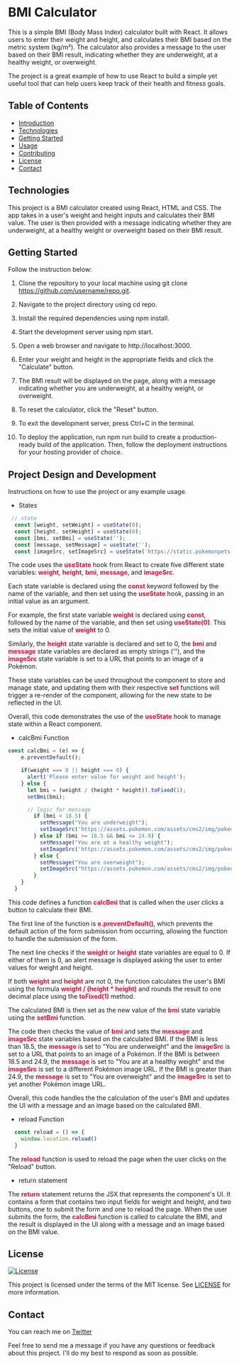 # BMI Calculator

This is a simple BMI (Body Mass Index) calculator built with React. It allows users to enter their weight and height, and calculates their BMI based on the metric system (kg/m²). The calculator also provides a message to the user based on their BMI result, indicating whether they are underweight, at a healthy weight, or overweight.

The project is a great example of how to use React to build a simple yet useful tool that can help users keep track of their health and fitness goals.

## Table of Contents

- [Introduction](#bmi-calculator)
- [Technologies](#technologies)
- [Getting Started](#getting-started)
- [Usage](#usage)
- [Contributing](#contributing)
- [License](#license)
- [Contact](#contact)

## Technologies

This project is a BMI calculator created using React, HTML and CSS. The app takes in a user's weight and height inputs and calculates their BMI value. The user is then provided with a message indicating whether they are underweight, at a healthy weight or overweight based on their BMI result. 


## Getting Started

Follow the instruction below: 

1. Clone the repository to your local machine using git clone https://github.com/username/repo.git.

2. Navigate to the project directory using cd repo.

3. Install the required dependencies using npm install.

4. Start the development server using npm start.

5. Open a web browser and navigate to http://localhost:3000.

6. Enter your weight and height in the appropriate fields and click the "Calculate" button.

7. The BMI result will be displayed on the page, along with a message indicating whether you are underweight, at a healthy weight, or overweight.

8. To reset the calculator, click the "Reset" button.

9. To exit the development server, press Ctrl+C in the terminal.

10. To deploy the application, run npm run build to create a production-ready build of the application. Then, follow the deployment instructions for your hosting provider of choice.


## Project Design and Development

Instructions on how to use the project or any example usage.

* States

```js
 // state
  const [weight, setWeight] = useState(0);
  const [height, setHeight] = useState(0);
  const [bmi, setBmi] = useState('');
  const [message, setMessage] = useState('');
  const [imageSrc, setImageSrc] = useState('https://static.pokemonpets.com/images/monsters-images-800-800/4228-Unown-Question.webp');
```

The code uses the <span style="background-color:whitesmoke; font-weight:bold"><span style="color:crimson">useState</span></span> hook from React to create five different state variables: <span style="background-color:whitesmoke; font-weight:bold"><span style="color:crimson">weight</span></span>, <span style="background-color:whitesmoke; font-weight:bold"><span style="color:crimson">height</span></span>, <span style="background-color:whitesmoke; font-weight:bold"><span style="color:crimson">bmi</span></span>, <span style="background-color:whitesmoke; font-weight:bold"><span style="color:crimson">message</span></span>, and <span style="background-color:whitesmoke; font-weight:bold"><span style="color:crimson">imageSrc</span></span>.

Each state variable is declared using the <span style="background-color:whitesmoke; font-weight:bold"><span style="color:crimson">const</span></span> keyword followed by the name of the variable, and then set using the <span style="background-color:whitesmoke; font-weight:bold"><span style="color:crimson">useState</span></span> hook, passing in an initial value as an argument.

For example, the first state variable <span style="background-color:whitesmoke; font-weight:bold"><span style="color:crimson">weight</span></span> is declared using <span style="background-color:whitesmoke; font-weight:bold"><span style="color:crimson">const</span></span>, followed by the name of the variable, and then set using <span style="background-color:whitesmoke; font-weight:bold"><span style="color:crimson">useState(0)</span></span>. This sets the initial value of <span style="background-color:whitesmoke; font-weight:bold"><span style="color:crimson">weight</span></span> to 0.

Similarly, the <span style="background-color:whitesmoke; font-weight:bold"><span style="color:crimson">height</span></span> state variable is declared and set to 0, the <span style="background-color:whitesmoke; font-weight:bold"><span style="color:crimson">bmi</span></span> and <span style="background-color:whitesmoke; font-weight:bold"><span style="color:crimson">message</span></span> state variables are declared as empty strings (<span style="background-color:whitesmoke; font-weight:bold"><span style="color:crimson">''</span></span>), and the <span style="background-color:whitesmoke; font-weight:bold"><span style="color:crimson">imageSrc</span></span> state variable is set to a URL that points to an image of a Pokémon.

These state variables can be used throughout the component to store and manage state, and updating them with their respective <span style="background-color:whitesmoke; font-weight:bold"><span style="color:crimson">set</span></span> functions will trigger a re-render of the component, allowing for the new state to be reflected in the UI.

Overall, this code demonstrates the use of the <span style="background-color:whitesmoke; font-weight:bold"><span style="color:crimson">useState</span></span>  hook to manage state within a React component.


* calcBmi Function

```js
const calcBmi = (e) => {
    e.preventDefault();

    if(weight === 0 || height === 0) {
      alert('Please enter value for weight and height');
    } else {
      let bmi = (weight / (height * height)).toFixed(1);
      setBmi(bmi);

      // logic for message
        if (bmi < 18.5) {
          setMessage("You are underweight");
          setImageSrc('https://assets.pokemon.com/assets/cms2/img/pokedex/full/069.png');
        } else if (bmi >= 18.5 && bmi <= 24.9) {
          setMessage("You are at a healthy weight");
          setImageSrc('https://assets.pokemon.com/assets/cms2/img/pokedex/full/107.png');
        } else {
          setMessage("You are overweight");
          setImageSrc("https://assets.pokemon.com/assets/cms2/img/pokedex/full/143.png");
        }
    }
  }
```

This code defines a function <span style="background-color:whitesmoke; color:crimson; font-weight:bold">calcBmi</span> that is called when the user clicks a button to calculate their BMI.

The first line of the function is <span style="background-color:whitesmoke; color:crimson; font-weight:bold">e.preventDefault()</span>, which prevents the default action of the form submission from occurring, allowing the function to handle the submission of the form.

The next line checks if the <span style="background-color:whitesmoke; color:crimson; font-weight:bold">weight</span> or <span style="background-color:whitesmoke; color:crimson; font-weight:bold">height</span> state variables are equal to 0. If either of them is 0, an alert message is displayed asking the user to enter values for weight and height.

If both <span style="background-color:whitesmoke; color:crimson; font-weight:bold">weight</span> and <span style="background-color:whitesmoke; color:crimson; font-weight:bold">height</span> are not 0, the function calculates the user's BMI using the formula <span style="background-color:whitesmoke; color:crimson; font-weight:bold">weight / (height * height)</span> and rounds the result to one decimal place using the <span style="background-color:whitesmoke; color:crimson; font-weight:bold">toFixed(1)</span> method.

The calculated BMI is then set as the new value of the <span style="background-color: whitesmoke; color: crimson; font-weight: bold">bmi</span> state variable using the <span style="background-color: whitesmoke; color: crimson; font-weight: bold">setBmi</span> function.

The code then checks the value of <span style="background-color: whitesmoke; color: crimson; font-weight: bold">bmi</span> and sets the <span style="background-color: whitesmoke; color: crimson; font-weight: bold">message</span> and <span style="background-color: whitesmoke; color: crimson; font-weight: bold">imageSrc</span> state variables based on the calculated BMI. If the BMI is less than 18.5, the <span style="background-color: whitesmoke; color: crimson; font-weight: bold">message</span> is set to "You are underweight" and the <span style="background-color: whitesmoke; color: crimson; font-weight: bold">imageSrc</span> is set to a URL that points to an image of a Pokémon. If the BMI is between 18.5 and 24.9, the <span style="background-color: whitesmoke; color: crimson; font-weight: bold">message</span> is set to "You are at a healthy weight" and the <span style="background-color: whitesmoke; color: crimson; font-weight: bold">imageSrc</span> is set to a different Pokémon image URL. If the BMI is greater than 24.9, the <span style="background-color: whitesmoke; color: crimson; font-weight: bold">message</span> is set to "You are overweight" and the <span style="background-color: whitesmoke; color: crimson; font-weight: bold">imageSrc</span> is set to yet another Pokémon image URL.

Overall, this code handles the the calculation of the user's BMI and updates the UI with a message and an image based on the calculated BMI.


* reload Function

```js
  const reload = () => {
    window.location.reload()
  }
```

The <span style="background-color: whitesmoke; color: crimson; font-weight: bold">reload</span> function is used to reload the page when the user clicks on the "Reload" button.

* return statement 

The <span style="background-color: whitesmoke; color: crimson; font-weight: bold">return</span> statement returns the JSX that represents the component's UI. It contains a form that contains two input fields for weight and height, and two buttons, one to submit the form and one to reload the page. When the user submits the form, the <span style="background-color: whitesmoke; color: crimson; font-weight: bold">calcBmi</span> function is called to calculate the BMI, and the result is displayed in the UI along with a message and an image based on the BMI value.

## License

[![License](https://img.shields.io/badge/license-MIT-blue.svg)](https://opensource.org/licenses/MIT)

This project is licensed under the terms of the MIT license. See [LICENSE](LICENSE) for more information.

## Contact

You can reach me on [Twitter](https://twitter.com/23mmartins)


Feel free to send me a message if you have any questions or feedback about this project. I'll do my best to respond as soon as possible.
